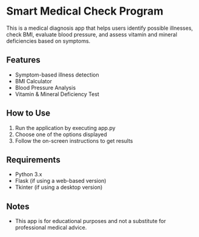 # Smart Medical Check Program

This is a medical diagnosis app that helps users identify possible illnesses, check BMI, evaluate blood pressure, and assess vitamin and mineral deficiencies based on symptoms.

## Features
- Symptom-based illness detection
- BMI Calculator
- Blood Pressure Analysis
- Vitamin & Mineral Deficiency Test

## How to Use
1. Run the application by executing app.py
2. Choose one of the options displayed
3. Follow the on-screen instructions to get results

## Requirements
- Python 3.x
- Flask (if using a web-based version)
- Tkinter (if using a desktop version)

## Notes
- This app is for educational purposes and not a substitute for professional medical advice.
